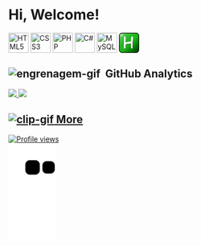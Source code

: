 # Hi, Welcome!
<div>
  <img align="center" height="40" width="40" title="HTML5" src="https://cdn.jsdelivr.net/gh/devicons/devicon/icons/html5/html5-original.svg" />
  <img align="center" height="40" width="40" title="CSS3" src="https://cdn.jsdelivr.net/gh/devicons/devicon/icons/css3/css3-original.svg" />
  <img align="center" height="40" width="40" title="PHP" src="https://cdn.jsdelivr.net/gh/devicons/devicon/icons/php/php-original.svg" />
  <img align="center" height="40" width="40" title="C#" src="https://cdn.jsdelivr.net/gh/devicons/devicon/icons/csharp/csharp-original.svg" />
  <img align="center" height="40" width="40" title="MySQL" src="https://cdn.jsdelivr.net/gh/devicons/devicon/icons/mysql/mysql-original.svg" />
  <img align="center" height="40" width="40" title="AutoHotkey"src="https://raw.githubusercontent.com/Ixiko/AHK-Forum/master/images/AHK%20main%20icon.png" />
</div>
          
## <img alt="engrenagem-gif" height="30" src="https://acegif.com/wp-content/uploads/loading-73.gif"> &nbsp;GitHub Analytics
<div text-align="left">
  <a href="https://github.com/GiovanniPretti">
  <img width="49%" src="https://github-readme-stats.vercel.app/api?username=GiovanniPretti&show_icons=true&theme=github_dark&include_all_commits=true&count_private=true"/> 
  <img width="49%" src="https://github-readme-stats.vercel.app/api/top-langs/?username=GiovanniPretti&layout=compact&langs_count=7&theme=github_dark"/>
</div>
  
## <img alt="clip-gif" height="30" src="https://cdn.discordapp.com/attachments/923376412012974110/944038515560300644/output_MxbuuA.gif">&nbsp;More
<img src="https://komarev.com/ghpvc/?username=GiovanniPretti&color=blue" alt="Profile views" /><br>
![Snake animation](https://github.com/GiovanniPretti/GiovanniPretti/blob/output/github-contribution-grid-snake.svg)
